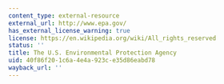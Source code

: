 ```yaml
---
content_type: external-resource
external_url: http://www.epa.gov/
has_external_license_warning: true
license: https://en.wikipedia.org/wiki/All_rights_reserved
status: ''
title: The U.S. Environmental Protection Agency
uid: 40f86f20-1c6a-4e4a-923c-e35d86eabd78
wayback_url: ''
---
```

